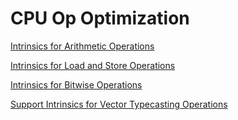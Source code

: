 # CPU Op Optimization

[Intrinsics for Arithmetic Operations](https://www.intel.com/content/www/us/en/docs/cpp-compiler/developer-guide-reference/2021-8/intrinsics-for-arithmetic-operations-002.html)

[Intrinsics for Load and Store Operations](https://www.intel.com/content/www/us/en/docs/cpp-compiler/developer-guide-reference/2021-8/intrinsics-for-load-and-store-operations-001.html)

[Intrinsics for Bitwise Operations](https://www.intel.com/content/www/us/en/docs/cpp-compiler/developer-guide-reference/2021-8/intrinsics-for-bitwise-operations-001.html)

[Support Intrinsics for Vector Typecasting Operations](https://www.intel.com/content/www/us/en/docs/cpp-compiler/developer-guide-reference/2021-8/support-intrinsics-for-vector-typecasting-ops.html)


